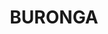 ---
lastmod: '2025-04-06T06:05:20+00:00'
latitude: -34.171443
layout: suburb
longitude: 142.182794
postcode: '2739'
state: NSW
title: BURONGA
url: /nsw/buronga/
---